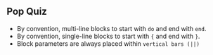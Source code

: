 ## Pop Quiz

- By convention, multi-line blocks to start with `do` and end with `end`.
- By convention, single-line blocks to start with `{` and end with `}`.
- Block parameters are always placed within `vertical bars (||)`